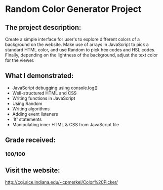 # Random Color Generator Project
## The project description:
Create a simple interface for user's to explore different colors of a background on the website. Make use of arrays in JavaScript to pick a standard HTML color, and use Random to pick hex codes and HSL codes. Finally, depending on the lightness of the background, adjust the text color for the viewer.

## What I demonstrated:
- JavaScript debugging using console.log()
- Well-structured HTML and CSS
- Writing functions in JavaScript
- Using Random
- Writing algorithms
- Adding event listeners
- 'If' statements
- Manipulating inner HTML & CSS from JavaScript file

## Grade received:
### 100/100

## Visit the website:
http://cgi.sice.indiana.edu/~cpmerkel/Color%20Picker/
